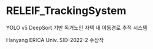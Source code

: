 # RELEIF_TrackingSystem
 YOLO v5 DeepSort 기반 독거노인 자택 내 이동경로 추적 시스템

Hanyang ERICA Univ. SID-2022-2 수상작
